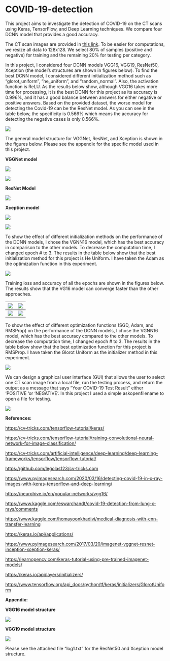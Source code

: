# COVID-19-detection
This project aims to investigate the detection of COVID-19 on the CT scans using Keras, TensorFlow, and Deep Learning techniques. We compare four DCNN model that provides a good accuracy.

The CT scan images are provided in [this link](https://csuohio-my.sharepoint.com/:u:/g/personal/2738398_vikes_csuohio_edu/ES2qUJCQRVZHu6eEdVdDbvEBP8QhDLyR1ovXi8XQ34Ifwg?e=ecUgG2). To be easier for computations, we resize all data to 128x128. We select 80% of samples (positive and negative) for training and the remaining 20% for testing per category.

In this project, I considered four DCNN models VGG16, VGG19, ResNet50, Xception (the model’s structures are shown in figures below). To find the best DCNN model, I considered different initialization method such as “glorot\_uniform”, “he\_uniform”, and “random\_normal”. Also, the activation function is ReLU. As the results below show, although VGG16 takes more time for processing, it is the best DCNN for this project as its accuracy is 0.996%, and it has a good balance between answers for either negative or positive answers. Based on the provided dataset, the worse model for detecting the Covid-19 can be the ResNet model. As you can see in the table below, the specificity is 0.566% which means the accuracy for detecting the negative cases is only 0.566%. 

![](media/Aspose.Words.1767706a-1e6a-448b-8840-ca024716a24a.001.png)

The general model structure for VGGNet, ResNet, and Xception is shown in the figures below. Please see the appendix for the specific model used in this project.

**VGGNet model**

![](media/Aspose.Words.1767706a-1e6a-448b-8840-ca024716a24a.002.png)

![](media/Aspose.Words.1767706a-1e6a-448b-8840-ca024716a24a.003.png)


**ResNet Model**

![](media/Aspose.Words.1767706a-1e6a-448b-8840-ca024716a24a.004.png)

**Xception model**

![](media/Aspose.Words.1767706a-1e6a-448b-8840-ca024716a24a.005.png)

![](media/Aspose.Words.1767706a-1e6a-448b-8840-ca024716a24a.006.png)

To show the effect of different initialization methods on the performance of the DCNN models, I chose the VGNN16 model, which has the best accuracy in comparison to the other models. To decrease the computation time, I changed epoch # to 3. The results in the table below show that the best initialization method for this project is He Uniform. I have taken the Adam as the optimization function in this experiment.

![](Aspose.Words.1767706a-1e6a-448b-8840-ca024716a24a.007.png)

Training loss and accuracy of all the epochs are shown in the figures below. The results show that the VG16 model can converge faster than the other approaches.

|![](media/Aspose.Words.1767706a-1e6a-448b-8840-ca024716a24a.008.png)|![](media/Aspose.Words.1767706a-1e6a-448b-8840-ca024716a24a.009.png)|
| - | - |
|![](media/Aspose.Words.1767706a-1e6a-448b-8840-ca024716a24a.010.png)|![](media/Aspose.Words.1767706a-1e6a-448b-8840-ca024716a24a.011.png)|

To show the effect of different optimization functions (SGD, Adam, and RMSProp) on the performance of the DCNN models, I chose the VGNN16 model, which has the best accuracy compared to the other models. To decrease the computation time, I changed epoch # to 3. The results in the table below show that the best optimization function for this project is RMSProp. I have taken the Glorot Uniform as the initializer method in this experiment.

![](Aspose.Words.1767706a-1e6a-448b-8840-ca024716a24a.012.png)

We can design a graphical user interface (GUI) that allows the user to select one CT scan image from a local file, run the testing process, and return the output as a message that says “Your COVID-19 Test Result” either ‘POSITIVE ‘or ‘NEGATIVE’. In this project I used a simple askopenfilename to open a file for testing.

![](media/Aspose.Words.1767706a-1e6a-448b-8840-ca024716a24a.013.png)

**References:**

<https://cv-tricks.com/tensorflow-tutorial/keras/>

<https://cv-tricks.com/tensorflow-tutorial/training-convolutional-neural-network-for-image-classification/>

<https://cv-tricks.com/artificial-intelligence/deep-learning/deep-learning-frameworks/tensorflow/tensorflow-tutorial/>

<https://github.com/legolas123/cv-tricks.com>

<https://www.pyimagesearch.com/2020/03/16/detecting-covid-19-in-x-ray-images-with-keras-tensorflow-and-deep-learning/>

<https://neurohive.io/en/popular-networks/vgg16/>

<https://www.kaggle.com/eswarchandt/covid-19-detection-from-lung-x-rays/comments>

<https://www.kaggle.com/homayoonkhadivi/medical-diagnosis-with-cnn-transfer-learning>

<https://keras.io/api/applications/>

<https://www.pyimagesearch.com/2017/03/20/imagenet-vggnet-resnet-inception-xception-keras/>

<https://learnopencv.com/keras-tutorial-using-pre-trained-imagenet-models/>

<https://keras.io/api/layers/initializers/>

<https://www.tensorflow.org/api_docs/python/tf/keras/initializers/GlorotUniform>



**Appendix:**

**VGG16 model structure**

![](media/Aspose.Words.1767706a-1e6a-448b-8840-ca024716a24a.014.png)

**VGG19 model structure**

![](media/Aspose.Words.1767706a-1e6a-448b-8840-ca024716a24a.015.png)

Please see the attached file “log1.txt” for the ResNet50 and Xception model structure.
